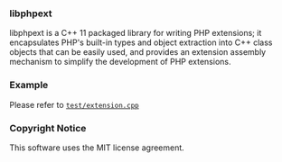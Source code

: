 
### libphpext
libphpext is a C++ 11 packaged library for writing PHP extensions; it encapsulates PHP's built-in types and object extraction into C++ class objects that can be easily used, and provides an extension assembly mechanism to simplify the development of PHP extensions.

### Example
Please refer to [`test/extension.cpp`](/test/extension.cpp)

### Copyright Notice
This software uses the MIT license agreement.
